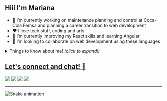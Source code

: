 ## Hiii I'm Mariana

- 🔭 I’m currently working on maintenance planning and control at Coca-Cola Femsa and planning a career transition to web development
- ❤ I love tech stuff, coding and arts
- 🌱 I’m currently improving my React skills and learning Angular
- 👯 I’m looking to collaborate on web development using these languages

 
<details>
  <summary> Things to know about me! <i>(click to expand!)</i> </summary>
  
  <br>

 ### Some stats

<div align="center">
  <a href="https://github.com/mari-cnas">
  <img height="180em" src="https://github-readme-stats.vercel.app/api?username=mari-cnas&show_icons=true&theme=radical&include_all_commits=true&count_private=true"/>
  <img height="180em" src="https://github-readme-stats.vercel.app/api/top-langs/?username=mari-cnas&layout=compact&langs_count=7&theme=radical"/>
</div>
  
### - Languages and Tools I code

<div style="display: inline_block"><br>
  <img align="center" alt="Rafa-Js" height="30" width="40" src="https://raw.githubusercontent.com/devicons/devicon/master/icons/javascript/javascript-plain.svg">
  <img align="center" alt="Rafa-Ts" height="30" width="40" src="https://raw.githubusercontent.com/devicons/devicon/master/icons/typescript/typescript-plain.svg">
  <img align="center" alt="Rafa-React" height="30" width="40" src="https://raw.githubusercontent.com/devicons/devicon/master/icons/react/react-original.svg">
  <img align="center" alt="Rafa-HTML" height="30" width="40" src="https://raw.githubusercontent.com/devicons/devicon/master/icons/html5/html5-original.svg">
  <img align="center" alt="Rafa-CSS" height="30" width="40" src="https://raw.githubusercontent.com/devicons/devicon/master/icons/css3/css3-original.svg"> 
<div> 

---

</details>

## Let's connect and chat! :incoming_envelope: </i>

 
  <a href="https://www.youtube.com/channel/UChK1a6b2jbgfTl1z2OGuoCg" target="_blank"><img src="https://img.shields.io/badge/YouTube-FF0000?style=for-the-badge&logo=youtube&logoColor=white" target="_blank"></a>
  <a href="https://instagram.com/mari_cnas" target="_blank"><img src="https://img.shields.io/badge/-Instagram-%23E4405F?style=for-the-badge&logo=instagram&logoColor=white" target="_blank"></a>
  <a href = "mailto:contatemariana@gmail.com"><img src="https://img.shields.io/badge/-Gmail-%23333?style=for-the-badge&logo=gmail&logoColor=white" target="_blank"></a>
  <a href="https://www.linkedin.com/in/marianacnascimento/" target="_blank"><img src="https://img.shields.io/badge/-LinkedIn-%230077B5?style=for-the-badge&logo=linkedin&logoColor=white" target="_blank"></a> 
  
  ---
   ![Snake animation](https://github.com/mari-cnas/mari-cnas/blob/output/github-contribution-grid-snake.svg)
